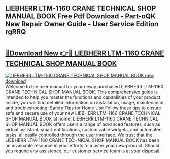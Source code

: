 ## LIEBHERR LTM-1160 CRANE TECHNICAL SHOP MANUAL BOOK Free Pdf Download - Part-oQK New Repair Owner Guide - User Service Edition rgRRQ

# <h2><a href="http://bc77815.oget.top/?id=LIEBHERR+LTM-1160+CRANE+TECHNICAL+SHOP+MANUAL+BOOK">🔗Download New 👉🔴 LIEBHERR LTM-1160 CRANE TECHNICAL SHOP MANUAL BOOK</a></h2>

[![LIEBHERR LTM-1160 CRANE TECHNICAL SHOP MANUAL BOOK new download](https://i.imgur.com/5g1atiW.png)](http://bc77815.oget.top/?id=LIEBHERR+LTM-1160+CRANE+TECHNICAL+SHOP+MANUAL+BOOK)
Welcome to the user manual for your newly purchased LIEBHERR LTM-1160 CRANE TECHNICAL SHOP MANUAL BOOK. This comprehensive guide is intended to help you master the functions and capabilities of your product. Inside, you will find detailed information on installation, usage, maintenance, and troubleshooting. Safety Tips for Home Use Follow these tips to ensure safe and secure use of your new LIEBHERR LTM-1160 CRANE TECHNICAL SHOP MANUAL BOOK at home. LIEBHERR LTM-1160 CRANE TECHNICAL SHOP MANUAL BOOK offers users a range of advanced features, such as virtual assistant, smart notifications, customizable widgets, and automated tasks, all easily controlled through the user interface. We trust that the LIEBHERR LTM-1160 CRANE TECHNICAL SHOP MANUAL BOOK has been an invaluable resource in your efforts to master your new product. Should you require any assistance, our customer service team is at your disposal.
